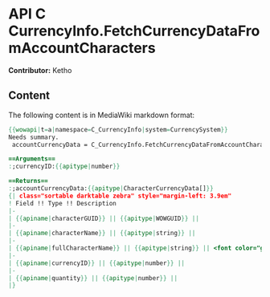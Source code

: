 # API C CurrencyInfo.FetchCurrencyDataFromAccountCharacters

**Contributor:** Ketho

## Content

The following content is in MediaWiki markdown format:

```mediawiki
{{wowapi|t=a|namespace=C_CurrencyInfo|system=CurrencySystem}}
Needs summary.
 accountCurrencyData = C_CurrencyInfo.FetchCurrencyDataFromAccountCharacters(currencyID)

==Arguments==
:;currencyID:{{apitype|number}}

==Returns==
:;accountCurrencyData:{{apitype|CharacterCurrencyData[]}}
{| class="sortable darktable zebra" style="margin-left: 3.9em"
! Field !! Type !! Description
|-
| {{apiname|characterGUID}} || {{apitype|WOWGUID}} || 
|-
| {{apiname|characterName}} || {{apitype|string}} || 
|-
| {{apiname|fullCharacterName}} || {{apitype|string}} || <font color="green">11.0.2</font>
|-
| {{apiname|currencyID}} || {{apitype|number}} || 
|-
| {{apiname|quantity}} || {{apitype|number}} || 
|}
```